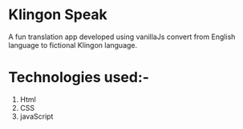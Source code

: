 # Klingon Speak
A fun translation app developed using vanillaJs convert from English language to fictional Klingon language.

# Technologies used:-
1. Html
2. CSS
3. javaScript
